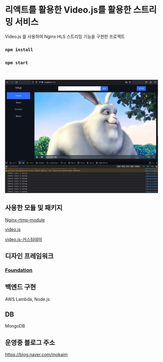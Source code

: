 # 리액트를 활용한 Video.js를 활용한 스트리밍 서비스

Video.js 를 사용하여 Nginx HLS 스트리밍 기능을 구현한 프로젝트

### `npm install`

### `npm start`

<br>


![img](/public/preview.jpg)

## 사용한 모듈 및 패키지

[Nginx-rtmp-module](https://github.com/arut/nginx-rtmp-module)

[video.js](https://github.com/videojs/video.js.git)

[video.js-커스텀테마](https://github.com/videojs/themes)

## 디자인 프레임워크

### [Foundation](https://get.foundation/)


## 백엔드 구현

AWS Lambda, Node.js

## DB 

MongoDB


## 운영중 블로그 주소

https://blog.naver.com/mokaim

